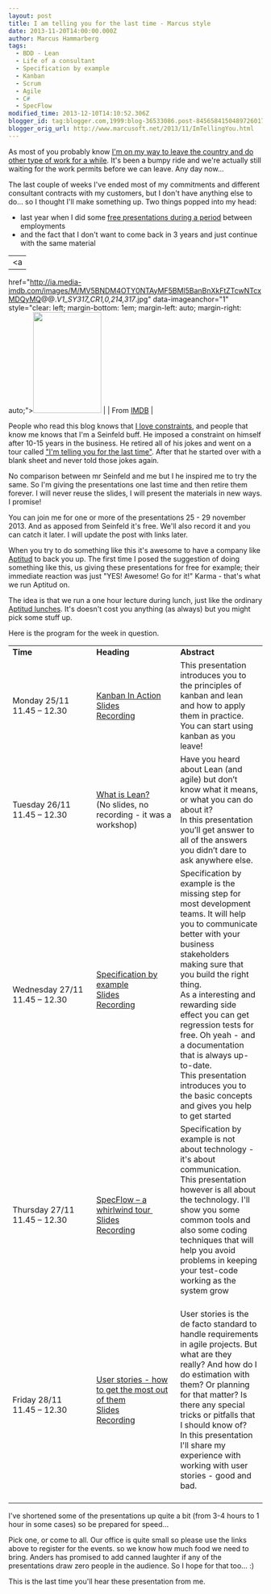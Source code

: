 ```yaml
---
layout: post
title: I am telling you for the last time - Marcus style
date: 2013-11-20T14:00:00.000Z
author: Marcus Hammarberg
tags:
  - BDD - Lean
  - Life of a consultant
  - Specification by example
  - Kanban
  - Scrum
  - Agile
  - C#
  - SpecFlow
modified_time: 2013-12-10T14:10:52.306Z
blogger_id: tag:blogger.com,1999:blog-36533086.post-8456584150489726017
blogger_orig_url: http://www.marcusoft.net/2013/11/ImTellingYou.html
---
```





As most of you probably know [I'm on my way to leave the country and do
other type of work for a
while](http://www.marcusoft.net/2013/06/moving-to-indonesia.html). It's
been a bumpy ride and we're actually still waiting for the work permits
before we can leave. Any day now...

The last couple of weeks I've ended most of my commitments and different
consultant contracts with my customers, but I don't have anything else
to do... so I thought I'll make something up. Two things popped into my
head:

- last year when I did some [free presentations during a
    period](http://www.marcusoft.net/2012/12/have-presentations-will-travel.html)
    between employments
- and the fact that I don't want to come back in 3 years and just
    continue with the same material

|                                                                                                                        |
|:----------------------------------------------------------------------------------------------------------------------:|
|                                                           <a
  href="<http://ia.media-imdb.com/images/M/MV5BNDM4OTY0NTAyMF5BMl5BanBnXkFtZTcwNTcxMDQyMQ>@@._V1_SY317_CR1,0,214,317_.jpg"
                                                   data-imageanchor="1"
                   style="clear: left; margin-bottom: 1em; margin-left: auto; margin-right: auto;"><img
  src="<http://ia.media-imdb.com/images/M/MV5BNDM4OTY0NTAyMF5BMl5BanBnXkFtZTcwNTcxMDQyMQ>@@._V1_SY317_CR1,0,214,317_.jpg"
                                     data-border="0" width="135" height="200" /></a>                                     |
|                                   From [IMDB](http://www.imdb.com/title/tt0500140/)                                    |

People who read this blog knows that [I love
constraints](http://www.marcusoft.net/2013/01/on-constraints.html), and
people that know me knows that I'm a Seinfeld buff. He imposed a
constraint on himself after 10-15 years in the business. He retired all
of his jokes and went on a tour called ["I'm telling you for the last
time"](http://www.imdb.com/title/tt0500140/). After that he started over
with a blank sheet and never told those jokes again.

No comparison between mr Seinfeld and me but I he inspired me to try the
same. So I'm giving the presentations one last time and then retire them
forever. I will never reuse the slides, I will present the materials in
new ways. I promise!

You can join me for one or more of the presentations 25 - 29 november
2013. And as apposed from Seinfeld it's free. We'll also record it and
you can catch it later. I will update the post with links later.

<a href="http://www.blogger.com/blogger.g?blogID=36533086"
id="more"></a>When you try to do something like this it's awesome to
have a company like [Aptitud](http://www.aptitud.se/) to back you up.
The first time I posed the suggestion of doing something like this, us
giving these presentations for free for example; their immediate
reaction was just "YES! Awesome! Go for it!" Karma - that's what we run
Aptitud on.

The idea is that we run a one hour lecture during lunch, just like the
ordinary [Aptitud lunches](http://aptitud.eventbrite.com/). It's doesn't
cost you anything (as always) but you might pick some stuff up.

Here is the program for the week in question.

<table class="t1" data-border="1" data-cellpadding="0"
data-cellspacing="0">
<colgroup>
<col style="width: 33%" />
<col style="width: 33%" />
<col style="width: 33%" />
</colgroup>
<tbody>
<tr class="odd">
<td class="td1" data-valign="top" width="20%"><div class="p1">
<strong>Time</strong>
</div></td>
<td class="td2" data-valign="top" width="20%"><div class="p1">
<strong>Heading</strong>
</div></td>
<td class="td3" data-valign="top" width="60%"><div class="p1">
<strong>Abstract</strong>
</div></td>
</tr>
<tr class="even">
<td class="td4" data-valign="top"><div class="p1">
Monday 25/11
<div class="p1">
11.45 – 12.30
</div></td>
<td class="td5" data-valign="top"><div class="p1">
<a href="http://aptitud.eventbrite.com/" target="_blank">Kanban In
Action</a><br />
<a href="http://www.slideshare.net/marcusoftnet/kanban-inactionshort"
target="_blank">Slides</a><br />
<a href="http://www.youtube.com/watch?v=ufCa1VlItLA"
target="_blank">Recording</a>
</div></td>
<td class="td6" data-valign="top"><div class="p1">
This presentation introduces you to the principles of kanban and lean
and how to apply them in practice.
<div class="p1">
You can start using kanban as you leave!
</div></td>
</tr>
<tr class="odd">
<td class="td4" data-valign="top"><div class="p1">
Tuesday 26/11
<div class="p1">
11.45 – 12.30
</div></td>
<td class="td5" data-valign="top"><div class="p1">
<a href="http://aptitud.eventbrite.com/" target="_blank">What is
Lean?</a><br />
(No slides, no recording - it was a workshop)
</div></td>
<td class="td6" data-valign="top"><div class="p1">
Have you heard about Lean (and agile) but don’t know what it means, or
what you can do about it?<br />
In this presentation you’ll get answer to all of the answers you didn’t
dare to ask anywhere else.
</div></td>
</tr>
<tr class="even">
<td class="td4" data-valign="top"><div class="p1">
Wednesday 27/11
<div class="p1">
11.45 – 12.30
</div></td>
<td class="td5" data-valign="top"><div class="p1">
<a href="http://aptitud.eventbrite.com/" target="_blank">Specification
by example</a><br />
<a href="http://www.slideshare.net/marcusoftnet/specification-byexample"
target="_blank">Slides</a><br />
<a href="http://www.youtube.com/watch?v=OLdCV062lGs"
target="_blank">Recording</a>
<div class="p1">
<br />

</div></td>
<td class="td6" data-valign="top"><div class="p1">
Specification by example is the missing step for most development teams.
It will help you to communicate better with your business stakeholders
making sure that you build the right thing.<br />
As a interesting and rewarding side effect you can get regression tests
for free. Oh yeah - and a documentation that is always up-to-date.
<div class="p1">
This presentation introduces you to the basic concepts and gives you
help to get started
</div></td>
</tr>
<tr class="odd">
<td class="td4" data-valign="top"><div class="p1">
Thursday 27/11
<div class="p1">
11.45 – 12.30
</div></td>
<td class="td5" data-valign="top"><div class="p1">
<a href="http://aptitud.eventbrite.com/" target="_blank">SpecFlow – a
whirlwind tour </a><br />
<a href="http://www.slideshare.net/marcusoftnet/spec-flowandcukeenvy"
target="_blank">Slides</a><br />
<a href="http://www.youtube.com/watch?v=0j7RaGqVIyk"
target="_blank">Recording</a>
</div></td>
<td class="td6" data-valign="top"><div class="p1">
Specification by example is not about technology - it's about
communication.<br />
This presentation however is all about the technology. I'll show you
some common tools and also some coding techniques that will help you
avoid problems in keeping your test-code working as the system grow
<div class="p1">
<br />

</div></td>
</tr>
<tr class="even">
<td class="td4" data-valign="top"><div class="p1">
Friday 28/11
<div class="p1">
11.45 – 12.30
</div></td>
<td class="td5" data-valign="top"><div class="p1">
<a href="http://aptitud.eventbrite.com/" target="_blank">User stories -
how to get the most out of them</a><br />
<a
href="http://www.slideshare.net/marcusoftnet/user-stories-an-introduction"
target="_blank">Slides</a><br />
<a href="http://www.youtube.com/watch?v=BmmDMuZ0fcE"
target="_blank">Recording</a>
<div class="p1">
<br />

</div></td>
<td class="td6" data-valign="top"><div class="p1">
User stories is the de facto standard to handle requirements in agile
projects. But what are they really? And how do I do estimation with
them? Or planning for that matter? Is there any special tricks or
pitfalls that I should know of?
<div class="p1">
In this presentation I'll share my experience with working with user
stories - good and bad.
<div class="p1">
<br />

</div></td>
</tr>
</tbody>
</table>

I've shortened some of the presentations up quite a bit (from 3-4 hours
to 1 hour in some cases) so be prepared for speed...

Pick one, or come to all. Our office is quite small so please use the
links above to register for the events. so we know how much food we need
to bring. Anders has promised to add canned laughter if any of the
presentations draw zero people in the audience. So I hope for that
too... :)

This is the last time you'll hear these presentation from me.

